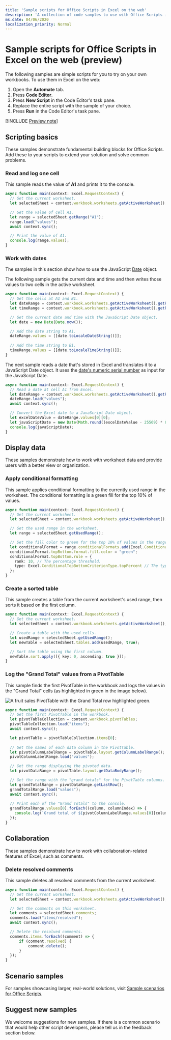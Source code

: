 ```yaml
---
title: 'Sample scripts for Office Scripts in Excel on the web'
description: 'A collection of code samples to use with Office Scripts in Excel on the web.'
ms.date: 04/06/2020
localization_priority: Normal
---
```


# Sample scripts for Office Scripts in Excel on the web (preview)

The following samples are simple scripts for you to try on your own workbooks. To use them in Excel on the web:

1. Open the **Automate** tab.
2. Press **Code Editor**.
3. Press **New Script** in the Code Editor's task pane.
4. Replace the entire script with the sample of your choice.
5. Press **Run** in the Code Editor's task pane.

[!INCLUDE [Preview note](../includes/preview-note.md)]

## Scripting basics

These samples demonstrate fundamental building blocks for Office Scripts. Add these to your scripts to extend your solution and solve common problems.

### Read and log one cell

This sample reads the value of **A1** and prints it to the console.

``` TypeScript
async function main(context: Excel.RequestContext) {
  // Get the current worksheet.
  let selectedSheet = context.workbook.worksheets.getActiveWorksheet();

  // Get the value of cell A1.
  let range = selectedSheet.getRange("A1");
  range.load("values");
  await context.sync();

  // Print the value of A1.
  console.log(range.values);
}
```

### Work with dates

The samples in this section show how to use the JavaScript [Date](https://developer.mozilla.org/docs/web/javascript/reference/global_objects/date) object.

The following sample gets the current date and time and then writes those values to two cells in the active worksheet.

```TypeScript
async function main(context: Excel.RequestContext) {
  // Get the cells at A1 and B1.
  let dateRange = context.workbook.worksheets.getActiveWorksheet().getRange("A1");
  let timeRange = context.workbook.worksheets.getActiveWorksheet().getRange("B1");

  // Get the current date and time with the JavaScript Date object.
  let date = new Date(Date.now());

  // Add the date string to A1.
  dateRange.values = [[date.toLocaleDateString()]];
  
  // Add the time string to B1.
  timeRange.values = [[date.toLocaleTimeString()]];
}
```

The next sample reads a date that's stored in Excel and translates it to a JavaScript Date object. It uses the [date's numeric serial number](https://support.office.com/article/now-function-3337fd29-145a-4347-b2e6-20c904739c46) as input for the JavaScript Date.

```TypeScript
async function main(context: Excel.RequestContext) {
  // Read a date at cell A1 from Excel.
  let dateRange = context.workbook.worksheets.getActiveWorksheet().getRange("A1");
  dateRange.load("values");
  await context.sync();

  // Convert the Excel date to a JavaScript Date object.
  let excelDateValue = dateRange.values[0][0];
  let javaScriptDate = new Date(Math.round((excelDateValue - 25569) * 86400 * 1000));
  console.log(javaScriptDate);
}
```

## Display data

These samples demonstrate how to work with worksheet data and provide users with a better view or organization.

### Apply conditional formatting

This sample applies conditional formatting to the currently used range in the worksheet. The conditional formatting is a green fill for the top 10% of values.

```TypeScript
async function main(context: Excel.RequestContext) {
  // Get the current worksheet.
  let selectedSheet = context.workbook.worksheets.getActiveWorksheet();

  // Get the used range in the worksheet.
  let range = selectedSheet.getUsedRange();

  // Set the fill color to green for the top 10% of values in the range.
  let conditionalFormat = range.conditionalFormats.add(Excel.ConditionalFormatType.topBottom);
  conditionalFormat.topBottom.format.fill.color = "green";
  conditionalFormat.topBottom.rule = {
    rank: 10, // The percentage threshold.
    type: Excel.ConditionalTopBottomCriterionType.topPercent // The type of the top/bottom condition.
  };
}
```

### Create a sorted table

This sample creates a table from the current worksheet's used range, then sorts it based on the first column.

```TypeScript
async function main(context: Excel.RequestContext) {
  // Get the current worksheet.
  let selectedSheet = context.workbook.worksheets.getActiveWorksheet();

  // Create a table with the used cells.
  let usedRange = selectedSheet.getUsedRange();
  let newTable = selectedSheet.tables.add(usedRange, true);

  // Sort the table using the first column.
  newTable.sort.apply([{ key: 0, ascending: true }]);
}
```

### Log the "Grand Total" values from a PivotTable

This sample finds the first PivotTable in the workbook and logs the values in the "Grand Total" cells (as highlighted in green in the image below).

![A fruit sales PivotTable with the Grand Total row highlighted green.](../images/sample-pivotable-grand-total-row.png)

```TypeScript
async function main(context: Excel.RequestContext) {
  // Get the first PivotTable in the workbook.
  let pivotTableCollection = context.workbook.pivotTables;
  pivotTableCollection.load("items");
  await context.sync();

  let pivotTable = pivotTableCollection.items[0];
  
  // Get the names of each data column in the PivotTable.
  let pivotColumnLabelRange = pivotTable.layout.getColumnLabelRange();
  pivotColumnLabelRange.load("values");

  // Get the range displaying the pivoted data.
  let pivotDataRange = pivotTable.layout.getDataBodyRange();

  // Get the range with the "grand totals" for the PivotTable columns.
  let grandTotalRange = pivotDataRange.getLastRow();
  grandTotalRange.load("values");
  await context.sync();
  
  // Print each of the "Grand Totals" to the console.
  grandTotalRange.values[0].forEach((column, columnIndex) => {
    console.log(`Grand total of ${pivotColumnLabelRange.values[0][columnIndex]}: ${grandTotalRange.values[0][columnIndex]}`);
  });
}
```

## Collaboration

These samples demonstrate how to work with collaboration-related features of Excel, such as comments.

### Delete resolved comments

This sample deletes all resolved comments from the current worksheet.

```TypeScript
async function main(context: Excel.RequestContext) {
  // Get the current worksheet.
  let selectedSheet = context.workbook.worksheets.getActiveWorksheet();

  // Get the comments on this worksheet.
  let comments = selectedSheet.comments;
  comments.load("items/resolved");
  await context.sync();

  // Delete the resolved comments.
  comments.items.forEach((comment) => {
      if (comment.resolved) {
          comment.delete();
      }
  });
}
```

## Scenario samples

For samples showcasing larger, real-world solutions, visit [Sample scenarios for Office Scripts](scenarios/sample-scenario-overview.md).

## Suggest new samples

We welcome suggestions for new samples. If there is a common scenario that would help other script developers, please tell us in the feedback section below.

